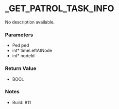 # _GET_PATROL_TASK_INFO

No description available.

### Parameters
* Ped ped
* int* timeLeftAtNode
* int* nodeId

### Return Value
* BOOL

### Notes
* Build: 811


